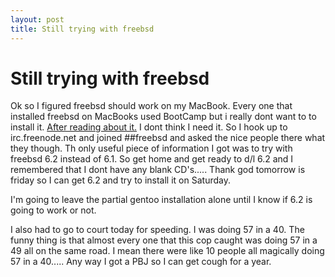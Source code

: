 ```yaml
---
layout: post
title: Still trying with freebsd
---
```

# Still trying with freebsd

 Ok so I figured freebsd should work on my MacBook. Every one that installed freebsd on MacBooks used BootCamp but i really dont want to to install it. [After reading about it.](http://en.wikipedia.org/wiki/Boot_Camp) I dont think I need it. So I hook up to irc.freenode.net and joined ##freebsd and asked the nice people there what they though. Th only useful piece of information I got was to try with freebsd 6.2 instead of 6.1. So get home and get ready to d/l 6.2 and I remembered that I dont have any blank CD's..... Thank god tomorrow is friday so I can get 6.2 and try to install it on Saturday.

I'm going to leave the partial gentoo installation alone until I know if 6.2 is going to work or not.

 I also had to go to court today for speeding. I was doing 57 in a 40. The funny thing is that almost every one that this cop caught was doing 57 in a 49 all on the same road. I mean there were like 10 people all magically doing 57 in a 40..... Any way I got a PBJ so I can get cough for a year.


